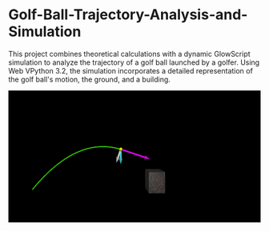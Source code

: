 # Golf-Ball-Trajectory-Analysis-and-Simulation
This project combines theoretical calculations with a dynamic GlowScript simulation to analyze the trajectory of a golf ball launched by a golfer. Using Web VPython 3.2, the simulation incorporates a detailed representation of the golf ball's motion, the ground, and a building.

![](GolfBall.png)
